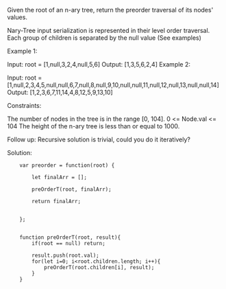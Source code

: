 Given the root of an n-ary tree, return the preorder traversal of its nodes' values.

Nary-Tree input serialization is represented in their level order traversal. Each group of children is separated by the null value (See examples)

 

Example 1:



Input: root = [1,null,3,2,4,null,5,6]
Output: [1,3,5,6,2,4]
Example 2:



Input: root = [1,null,2,3,4,5,null,null,6,7,null,8,null,9,10,null,null,11,null,12,null,13,null,null,14]
Output: [1,2,3,6,7,11,14,4,8,12,5,9,13,10]
 

Constraints:

The number of nodes in the tree is in the range [0, 104].
0 <= Node.val <= 104
The height of the n-ary tree is less than or equal to 1000.
 

Follow up: Recursive solution is trivial, could you do it iteratively?


Solution: 


        var preorder = function(root) {
            
            let finalArr = [];
            
            preOrderT(root, finalArr);
            
            return finalArr;
            
            
        };


        function preOrderT(root, result){
            if(root == null) return;
            
            result.push(root.val);
            for(let i=0; i<root.children.length; i++){
                preOrderT(root.children[i], result);
            }
        }